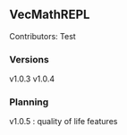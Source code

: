 ## VecMathREPL

Contributors:
Test
### Versions
v1.0.3
v1.0.4

### Planning

v1.0.5 : quality of life features
